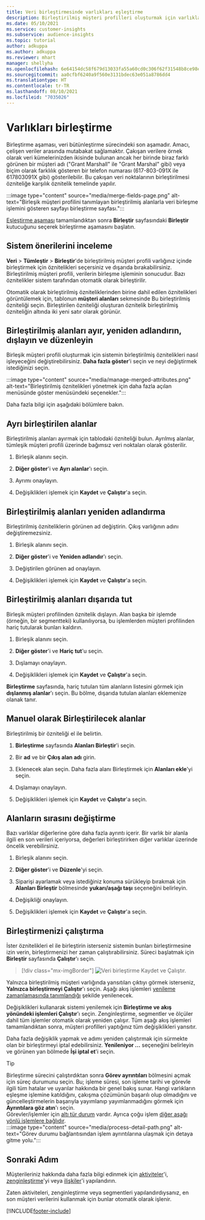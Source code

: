 ```yaml
---
title: Veri birleştirmesinde varlıkları eşleştirme
description: Birleştirilmiş müşteri profilleri oluşturmak için varlıkları eşleştirin.
ms.date: 05/10/2021
ms.service: customer-insights
ms.subservice: audience-insights
ms.topic: tutorial
author: adkuppa
ms.author: adkuppa
ms.reviewer: mhart
manager: shellyha
ms.openlocfilehash: 6e64154dc58f679d13033fa55a60cd0c306f62f31548b8ce98ea1ed5f423b3e9
ms.sourcegitcommit: aa0cfbf6240a9f560e3131bdec63e051a8786dd4
ms.translationtype: HT
ms.contentlocale: tr-TR
ms.lasthandoff: 08/10/2021
ms.locfileid: "7035026"
---
```

# <a name="merge-entities"></a>Varlıkları birleştirme

Birleştirme aşaması, veri bütünleştirme sürecindeki son aşamadır. Amacı, çelişen veriler arasında mutabakat sağlamaktır. Çakışan verilere örnek olarak veri kümelerinizden ikisinde bulunan ancak her birinde biraz farklı görünen bir müşteri adı ("Grant Marshall" ile "Grant Marshal" gibi) veya biçim olarak farklılık gösteren bir telefon numarası (617-803-091X ile 617803091X gibi) gösterilebilir. Bu çakışan veri noktalarının birleştirilmesi özniteliğe karşılık öznitelik temelinde yapılır.

:::image type="content" source="media/merge-fields-page.png" alt-text="Birleşik müşteri profilini tanımlayan birleştirilmiş alanlarla veri birleşme işlemini gösteren sayfayı birleştirme sayfası.":::

[Eşleştirme aşaması](match-entities.md) tamamlandıktan sonra **Birleştir** sayfasındaki **Birleştir** kutucuğunu seçerek birleştirme aşamasını başlatın.

## <a name="review-system-recommendations"></a>Sistem önerilerini inceleme

**Veri** > **Tümleştir** > **Birleştir**'de birleştirilmiş müşteri profili varlığınız içinde birleştirmek için öznitelikleri seçersiniz ve dışarıda bırakabilirsiniz. Birleştirilmiş müşteri profili, verilerin birleşme işleminin sonucudur. Bazı öznitelikler sistem tarafından otomatik olarak birleştirilir.

Otomatik olarak birleştirilmiş özniteliklerinden birine dahil edilen öznitelikleri görüntülemek için, tablonun **müşteri alanları** sekmesinde Bu birleştirilmiş özniteliği seçin. Birleştirilen özniteliği oluşturan öznitelik birleştirilmiş özniteliğin altında iki yeni satır olarak görünür.

## <a name="separate-rename-exclude-and-edit-merged-fields"></a>Birleştirilmiş alanları ayır, yeniden adlandırın, dışlayın ve düzenleyin

Birleşik müşteri profili oluşturmak için sistemin birleştirilmiş öznitelikleri nasıl işleyeceğini değiştirebilirsiniz. **Daha fazla göster**'i seçin ve neyi değiştirmek istediğinizi seçin.

:::image type="content" source="media/manage-merged-attributes.png" alt-text="Birleştirilmiş öznitelikleri yönetmek için daha fazla açılan menüsünde göster menüsündeki seçenekler.":::

Daha fazla bilgi için aşağıdaki bölümlere bakın.

## <a name="separate-merged-fields"></a>Ayrı birleştirilen alanlar

Birleştirilmiş alanları ayırmak için tablodaki özniteliği bulun. Ayrılmış alanlar, tümleşik müşteri profili üzerinde bağımsız veri noktaları olarak gösterilir. 

1. Birleşik alanını seçin.
  
1. **Diğer göster**'i ve **Ayrı alanlar**'ı seçin.
 
1. Ayrımı onaylayın.

1. Değişiklikleri işlemek için **Kaydet** ve **Çalıştır**'a seçin.

## <a name="rename-merged-fields"></a>Birleştirilmiş alanları yeniden adlandırma

Birleştirilmiş özniteliklerin görünen ad değiştirin. Çıkış varlığının adını değiştiremezsiniz.

1. Birleşik alanını seçin.
  
1. **Diğer göster**'i ve **Yeniden adlandır**'ı seçin.

1. Değiştirilen görünen ad onaylayın. 

1. Değişiklikleri işlemek için **Kaydet** ve **Çalıştır**'a seçin.

## <a name="exclude-merged-fields"></a>Birleştirilmiş alanları dışarıda tut

Birleşik müşteri profilinden öznitelik dışlayın. Alan başka bir işlemde (örneğin, bir segmentteki) kullanılıyorsa, bu işlemlerden müşteri profilinden hariç tutularak bunları kaldırın. 

1. Birleşik alanını seçin.
  
1. **Diğer göster**'i ve **Hariç tut**'u seçin.

1. Dışlamayı onaylayın.

1. Değişiklikleri işlemek için **Kaydet** ve **Çalıştır**'a seçin. 

**Birleştirme** sayfasında, hariç tutulan tüm alanların listesini görmek için **dışlanmış alanlar**'ı seçin. Bu bölme, dışarıda tutulan alanları eklemenize olanak tanır.

## <a name="manually-combine-fields"></a>Manuel olarak Birleştirilecek alanlar

Birleştirilmiş bir özniteliği el ile belirtin. 

1. **Birleştirme** sayfasında **Alanları Birleştir**'i seçin.

1. Bir **ad** ve bir **Çıkış alan adı** girin.

1. Eklenecek alan seçin. Daha fazla alanı Birleştirmek için **Alanları ekle**'yi seçin.

1. Dışlamayı onaylayın.

1. Değişiklikleri işlemek için **Kaydet** ve **Çalıştır**'a seçin. 

## <a name="change-the-order-of-fields"></a>Alanların sırasını değiştirme

Bazı varlıklar diğerlerine göre daha fazla ayrıntı içerir. Bir varlık bir alanla ilgili en son verileri içeriyorsa, değerleri birleştirirken diğer varlıklar üzerinde öncelik verebilirsiniz.

1. Birleşik alanını seçin.
  
1. **Diğer göster**'i ve **Düzenle**'yi seçin.

1. Siparişi ayarlamak veya istediğiniz konuma sürükleyip bırakmak için **Alanları Birleştir** bölmesinde **yukarı/aşağı taşı** seçeneğini belirleyin.

1. Değişikliği onaylayın.

1. Değişiklikleri işlemek için **Kaydet** ve **Çalıştır**'a seçin.

## <a name="run-your-merge"></a>Birleştirmenizi çalıştırma

İster öznitelikleri el ile birleştirin isterseniz sistemin bunları birleştirmesine izin verin, birleştirmenizi her zaman çalıştırabilirsiniz. Süreci başlatmak için **Birleştir** sayfasında **Çalıştır**'ı seçin.

> [!div class="mx-imgBorder"]
> ![Veri birleştirme Kaydet ve Çalıştır.](media/configure-data-merge-save-run.png "Veri birleştirme Kaydet ve Çalıştır")

Yalnızca birleştirilmiş müşteri varlığında yansıtılan çıktıyı görmek isterseniz, **Yalnızca birleştirmeyi Çalıştır**'ı seçin. Aşağı akış işlemleri [yenileme zamanlamasında tanımlandığı](system.md#schedule-tab) şekilde yenilenecek.

Değişiklikleri kullanarak sistemi yenilemek için **Birleştirme ve akış yönündeki işlemleri Çalıştır**'ı seçin. Zenginleştirme, segmentler ve ölçüler dahil tüm işlemler otomatik olarak yeniden çalışır. Tüm aşağı akış işlemleri tamamlandıktan sonra, müşteri profilleri yaptığınız tüm değişiklikleri yansıtır.

Daha fazla değişiklik yapmak ve adımı yeniden çalıştırmak için sürmekte olan bir birleştirmeyi iptal edebilirsiniz. **Yenileniyor ...** seçeneğini belirleyin ve görünen yan bölmede **İşi iptal et**'i seçin.

> [!TIP]
> Birleştirme sürecini çalıştırdıktan sonra **Görev ayrıntıları** bölmesini açmak için süreç durumunu seçin. Bu; işleme süresi, son işleme tarihi ve görevle ilgili tüm hatalar ve uyarılar hakkında bir genel bakış sunar. Hangi varlıkların eşleşme işlemine katıldığını, çakışma çözümünün başarılı olup olmadığını ve güncelleştirmelerin başarıyla yayımlanıp yayımlanmadığını görmek için **Ayrıntılara göz atın**'ı seçin.  
> Görevler/işlemler için [altı tür durum](system.md#status-types) vardır. Ayrıca çoğu işlem [diğer aşağı yönlü işlemlere bağlıdır](system.md#refresh-policies).  
> :::image type="content" source="media/process-detail-path.png" alt-text="Görev durumu bağlantısından işlem ayrıntılarına ulaşmak için detaya gitme yolu.":::

## <a name="next-step"></a>Sonraki Adım

Müşterileriniz hakkında daha fazla bilgi edinmek için [aktiviteler](activities.md)'i, [zenginleştirme](enrichment-hub.md)'yi veya [ilişkiler](relationships.md)'i yapılandırın.

Zaten aktiviteleri, zenginleştirme veya segmentleri yapılandırdıysanız, en son müşteri verilerini kullanmak için bunlar otomatik olarak işlenir.

[!INCLUDE[footer-include](../includes/footer-banner.md)]
